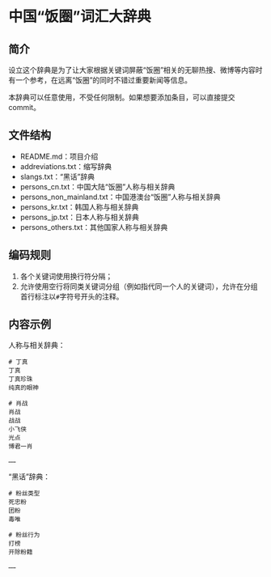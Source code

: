 # 中国“饭圈”词汇大辞典

## 简介

设立这个辞典是为了让大家根据关键词屏蔽“饭圈”相关的无聊热搜、微博等内容时有一个参考，在远离“饭圈”的同时不错过重要新闻等信息。

本辞典可以任意使用，不受任何限制。如果想要添加条目，可以直接提交commit。

## 文件结构

 - README.md：项目介绍
 - addreviations.txt：缩写辞典
 - slangs.txt：“黑话”辞典
 - persons_cn.txt：中国大陆“饭圈”人称与相关辞典
 - persons_non_mainland.txt：中国港澳台“饭圈”人称与相关辞典
 - persons_kr.txt：韩国人称与相关辞典
 - persons_jp.txt：日本人称与相关辞典
 - persons_others.txt：其他国家人称与相关辞典

## 编码规则

1. 各个关键词使用换行符分隔；
2. 允许使用空行将同类关键词分组（例如指代同一个人的关键词），允许在分组首行标注以`#`字符号开头的注释。

## 内容示例

人称与相关辞典：

```
# 丁真
丁真
丁真珍珠
纯真的眼神

# 肖战
肖战
战战
小飞侠
光点
博君一肖

……
```

“黑话”辞典：

```
# 粉丝类型
死忠粉
团粉
毒唯

# 粉丝行为
打榜
开除粉籍

……
```